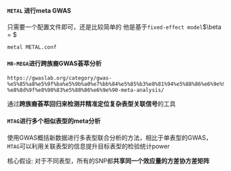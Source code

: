 
#### `METAL` 进行meta GWAS
只需要一个配置文件即可，还是比较简单的
他是基于`fixed-effect model`$\beta = $
```
metal METAL.conf
```

#### `MR-MEGA`进行跨族裔GWAS荟萃分析
```
https://gwaslab.org/category/gwas-%e5%85%a8%e5%9f%ba%e5%9b%a0%e7%bb%84%e5%85%b3%e8%81%94%e5%88%86%e6%9e%90/13-%e8%8d%9f%e8%90%83%e5%88%86%e6%9e%90-meta-analysis/
```
通过**跨族裔荟萃回归来检测并精准定位复杂表型关联信号**的工具

#### `MTAG`进行多个相似表型的meta分析
使用GWAS概括新数据进行多表型联合分析的方法，相比于单表型的GWAS，`MTAG`可以利用关联表型的信息提升目标表型的检验统计power

核心假设: 对于不同表型，所有的SNP都**共享同一个效应量的方差协方差矩阵**